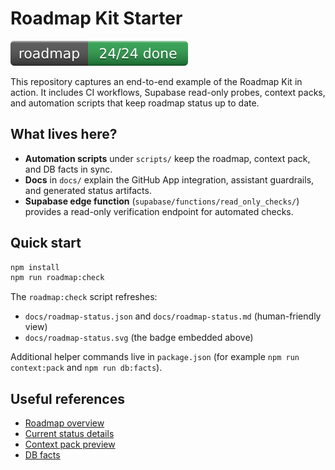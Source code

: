 # Roadmap Kit Starter

[![Roadmap status](docs/roadmap-status.svg)](docs/roadmap-status.md)

This repository captures an end-to-end example of the Roadmap Kit in action. It
includes CI workflows, Supabase read-only probes, context packs, and automation
scripts that keep roadmap status up to date.

## What lives here?

- **Automation scripts** under `scripts/` keep the roadmap, context pack, and DB
  facts in sync.
- **Docs** in `docs/` explain the GitHub App integration, assistant guardrails,
  and generated status artifacts.
- **Supabase edge function** (`supabase/functions/read_only_checks/`) provides a
  read-only verification endpoint for automated checks.

## Quick start

```bash
npm install
npm run roadmap:check
```

The `roadmap:check` script refreshes:

- `docs/roadmap-status.json` and `docs/roadmap-status.md` (human-friendly view)
- `docs/roadmap-status.svg` (the badge embedded above)

Additional helper commands live in `package.json` (for example
`npm run context:pack` and `npm run db:facts`).

## Useful references

- [Roadmap overview](docs/roadmap.yml)
- [Current status details](docs/roadmap-status.md)
- [Context pack preview](docs/context/context-pack.json)
- [DB facts](docs/db-facts.json)
